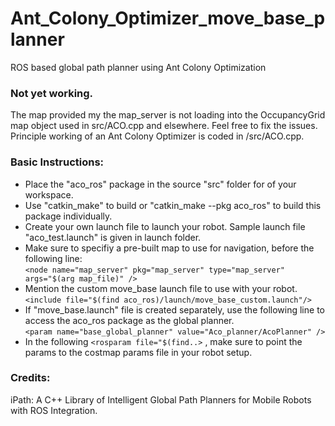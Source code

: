 # Ant_Colony_Optimizer_move_base_planner
ROS based global path planner using Ant Colony Optimization

### Not yet working. 
The map provided my the map_server is not loading into the OccupancyGrid map object used in src/ACO.cpp and elsewhere. Feel free to fix the issues.
</br>Principle working of an Ant Colony Optimizer is coded in /src/ACO.cpp.

### Basic Instructions:
* Place the "aco_ros" package in the source "src" folder for of your workspace.
* Use "catkin_make" to build or "catkin_make --pkg aco_ros" to build this package individually.
* Create your own launch file to launch your robot. Sample launch file "aco_test.launch" is given in launch folder.
* Make sure to specifiy a pre-built map to use for navigation, before the following line:</br>
   `<node name="map_server" pkg="map_server" type="map_server" args="$(arg map_file)" />`
* Mention the custom move_base launch file to use with your robot.</br>
   `<include file="$(find aco_ros)/launch/move_base_custom.launch"/>`
* If "move_base.launch" file is created separately, use the following line to access the aco_ros package as the global planner.</br>
   `<param name="base_global_planner" value="Aco_planner/AcoPlanner" />`
* In the following `<rosparam file="$(find..>` , make sure to point the params to the costmap params file in your robot setup.
  
 
### Credits: 
iPath: A C++ Library of Intelligent Global Path Planners for Mobile Robots with ROS Integration. 
